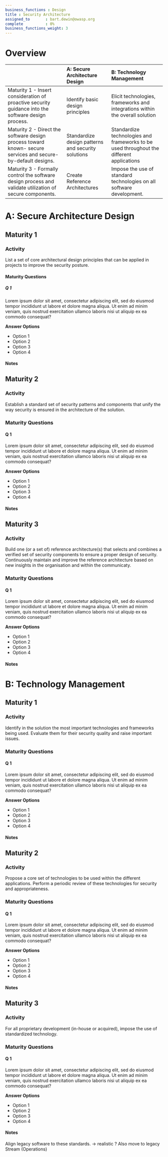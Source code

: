 ```yaml
---
business_functions : Design
title : Security Architecture
assigned_to       : bart.dewin@owasp.org
complete          : 0%
business_functions_weight: 3
---
```


# Overview

| | A: Secure Architecture Design | B: Technology Management |
|:---|:---|:---|
| Maturity 1 - Insert consideration of proactive security guidance into the software design process. | Identify basic design principles | Elicit technologies, frameworks and integrations within the overall solution|
| Maturity 2 - Direct the software design process toward known- secure services and secure-by-default designs. | Standardize design patterns and security solutions | Standardize technologies and frameworks to be used throughout the different applications |
| Maturity 3 - Formally control the software design process and validate utilization of secure components. | Create Reference Architectures | Impose the use of standard technologies on all software development. |


# A: Secure Architecture Design

## Maturity 1
### Activity
List a set of core architectural design principles that can be applied in projects to improve the security posture.

#### Maturity Questions
##### Q 1
Lorem ipsum dolor sit amet, consectetur adipiscing elit, sed do eiusmod tempor incididunt ut labore et dolore magna aliqua. Ut enim ad minim veniam, quis nostrud exercitation ullamco laboris nisi ut aliquip ex ea commodo consequat?

**Answer Options**
- Option 1
- Option 2
- Option 3
- Option 4

#### Notes


## Maturity 2
### Activity
Establish a standard set of security patterns and components that unify the way security is ensured in the architecture of the solution.

### Maturity Questions
#### Q 1
Lorem ipsum dolor sit amet, consectetur adipiscing elit, sed do eiusmod tempor incididunt ut labore et dolore magna aliqua. Ut enim ad minim veniam, quis nostrud exercitation ullamco laboris nisi ut aliquip ex ea commodo consequat?

**Answer Options**
- Option 1
- Option 2
- Option 3
- Option 4

#### Notes


## Maturity 3
### Activity
Build one (or a set of) reference architecture(s) that selects and combines a verified set of security components to ensure a proper design of security. Continuously maintain and improve the reference architecture based on new insights in the organisation and within the communicaty.

### Maturity Questions
#### Q 1
Lorem ipsum dolor sit amet, consectetur adipiscing elit, sed do eiusmod tempor incididunt ut labore et dolore magna aliqua. Ut enim ad minim veniam, quis nostrud exercitation ullamco laboris nisi ut aliquip ex ea commodo consequat?

**Answer Options**
- Option 1
- Option 2
- Option 3
- Option 4

#### Notes



# B: Technology Management

## Maturity 1
### Activity
Identify in the solution the most important technologies and frameworks being used. Evaluate them for their security quality and raise important issues.

### Maturity Questions
#### Q 1
Lorem ipsum dolor sit amet, consectetur adipiscing elit, sed do eiusmod tempor incididunt ut labore et dolore magna aliqua. Ut enim ad minim veniam, quis nostrud exercitation ullamco laboris nisi ut aliquip ex ea commodo consequat?

**Answer Options**
- Option 1
- Option 2
- Option 3
- Option 4

#### Notes


## Maturity 2
### Activity
Propose a core set of technologies to be used within the different applications. Perform a periodic review of these technologies for security and appropriateness.

### Maturity Questions
#### Q 1
Lorem ipsum dolor sit amet, consectetur adipiscing elit, sed do eiusmod tempor incididunt ut labore et dolore magna aliqua. Ut enim ad minim veniam, quis nostrud exercitation ullamco laboris nisi ut aliquip ex ea commodo consequat?

**Answer Options**
- Option 1
- Option 2
- Option 3
- Option 4

#### Notes


## Maturity 3
### Activity
For all proprietary development (in-house or acquired), impose the use of standardized technology. 

### Maturity Questions
#### Q 1
Lorem ipsum dolor sit amet, consectetur adipiscing elit, sed do eiusmod tempor incididunt ut labore et dolore magna aliqua. Ut enim ad minim veniam, quis nostrud exercitation ullamco laboris nisi ut aliquip ex ea commodo consequat?

**Answer Options**
- Option 1
- Option 2
- Option 3
- Option 4

#### Notes
Align legacy software to these standards. -> realistic ? Also move to legacy Stream (Operations)
